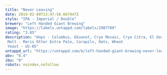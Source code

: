 ```yaml
---
title: "Never Leaving"
date: 2019-02-08T13:47:58.667447Z
style: "IPA - Imperial / Double"
brewery: "Left Handed Giant Brewing"
image: "https://labels.untappd.com/labels/2987789"
rating: "3.85"
description: "Hops - Columbus, Ekuanot, Cryo Mosaic, Cryo Citra, El Dorado Malt - Maris Otter Extra Pale, Carapils, Oats, Wheat Yeast - US-05"
untappd_url: "https://untappd.com/b/left-handed-giant-brewing-never-leaving/2987789"
abv: "8.4"
ibu: "0"
robots: noindex,nofollow
---
```


